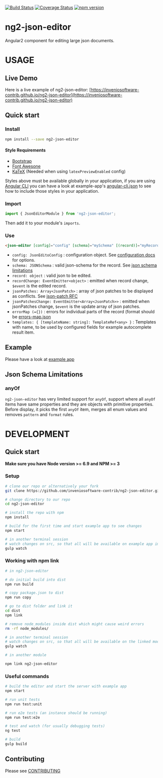 [![Build Status](https://travis-ci.org/inveniosoftware-contrib/ng2-json-editor.svg?branch=master)](https://travis-ci.org/inveniosoftware-contrib/ng2-json-editor)
[![Coverage Status](https://coveralls.io/repos/github/inveniosoftware-contrib/ng2-json-editor/badge.svg?branch=master)](https://coveralls.io/github/inveniosoftware-contrib/ng2-json-editor?branch=master)
[![npm version](https://badge.fury.io/js/ng2-json-editor.svg)](https://badge.fury.io/js/ng2-json-editor)

# ng2-json-editor

Angular2 component for editing large json documents.

# USAGE

## Live Demo
Here is a live example of ng2-json-editor: [https://inveniosoftware-contrib.github.io/ng2-json-editor](https://inveniosoftware-contrib.github.io/ng2-json-editor)

## Quick start

### Install

```bash
npm install --save ng2-json-editor
```

#### Style Requirements

- [Bootstrap](http://getbootstrap.com/)
- [Font Awesone](http://fontawesome.io/)
- [KaTeX](https://github.com/Khan/KaTeX) (Needed when using `latexPreviewEnabled` config)

Styles above must be available globally in your application, if you are using [Angular CLI](https://cli.angular.io/) you can have a look at example-app's [angular-cli.json](./angular-cli.json) to
see how to include those styles in your application. 

### Import

```typescript
import { JsonEditorModule } from 'ng2-json-editor';
```

Then add it to your module's `imports`.

### Use

```html
<json-editor [config]="config" [schema]="mySchema" [(record)]="myRecord""></json-editor>
```

- `config: JsonEditoConfig` : configuration object. See [configuration docs](https://inveniosoftware-contrib.github.io/ng2-json-editor/docs/interfaces/_interfaces_json_editor_config_.jsoneditorconfig.html) for options.
- `schema: JSONSchema` : valid json-schema for the record. See [json schema limitations](#json-schema-limitations)
- `record: object` : valid json to  be edited.
- `recordChange: EventEmitter<object>` : emitted when record change, `$event` is the edited record.
- `jsonPatches: Array<JsonPatch>` : array of json patches to be displayed as conflicts. See [json-patch RFC](https://tools.ietf.org/html/rfc6902)
- `jsonPatchesChange: EventEmitter<Array<JsonPatch>>` : emitted when jsonPatches change, `$event` is the update array of json patches.
- `errorMap (={})` : errors for individual parts of the record (format should be [errors-map.json](./example/assets/mock-data/error-map.json)
- `templates: { [templateName: string]: TemplateRef<any> }` : Templates with name, to be used by configured fields for example autocomplete result item.

## Example

Please have a look at [example app](./example/app)

## <a name="json-schema-limitations"></a>Json Schema Limitations

### anyOf

`ng2-json-editor` has very limited support for `anyOf`, support where all `anyOf` items have same properties
and they are objects with primitive properties. Before display, it picks the first `anyOf` item, merges all enum values and
removes `pattern` and `format` rules.

# DEVELOPMENT

## Quick start

**Make sure you have Node version >= 6.9 and NPM >= 3**

### Setup

```bash
# clone our repo or alternatively your fork
git clone https://github.com/inveniosoftware-contrib/ng2-json-editor.git

# change directory to our repo
cd ng2-json-editor

# install the repo with npm
npm install

# build for the first time and start example app to see changes
npm start

# in another terminal session
# watch changes on src, so that all will be available on example app immediately
gulp watch
```

### Working with npm link

```bash
# in ng2-json-editor

# do initial build into dist
npm run build

# copy package.json to dist
npm run copy

# go to dist folder and link it
cd dist
npm link

# remove node_modules inside dist which might cause weird errors
rm -rf node_modules/

# in another terminal session
# watch changes on src, so that all will be available on the linked module
gulp watch
```

```bash
# in another module

npm link ng2-json-editor
```

### Useful commands

```bash
# build the editor and start the server with example app
npm start

# run unit tests
npm run test:unit

# run e2e tests (an instance should be running)
npm run test:e2e

# test and watch (for usually debugging tests)
ng test

# build
gulp build 
```

## Contributing

Please see [CONTRIBUTING](./github/CONTRIBUTING.md)
